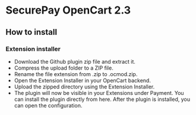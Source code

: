 # SecurePay OpenCart 2.3

## How to install

### Extension installer
- Download the Github plugin zip file and extract it.
- Compress the upload folder to a ZIP file.
- Rename the file extension from .zip to .ocmod.zip.
- Open the Extension Installer in your OpenCart backend.
- Upload the zipped directory using the Extension Installer.
- The plugin will now be visible in your Extensions under Payment.
  You can install the plugin directly from here. After the plugin is installed, you can open the configuration.
